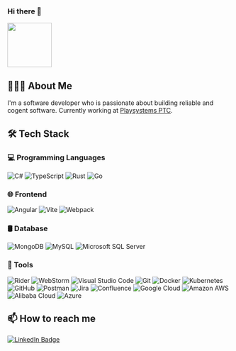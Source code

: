 ### Hi there 👋

<body>
<div id="header" align="left">
  <img src="https://media.giphy.com/media/26hiu3mZVquuykwhy/giphy.gif" width="100"/>
</div>

<div id="about">
  <h2>👨🏻‍💻 About Me</h2>
  <p>
    I'm a software developer who is passionate about building reliable and cogent software. Currently working at <a href="http://playsystems.io/" target="_blank">Playsystems PTC</a>.
  </p>
</div>

<div id="tech">
  <h2>🛠 Tech Stack</h2>
  <h3>💻 Programming Languages</h3>
  <p>
    <img src="https://img.shields.io/badge/-C%23-05122A?style=flat&logo=c-sharp" alt="C#"/>
    <img src="https://img.shields.io/badge/-TypeScript-05122A?style=flat&logo=typescript" alt="TypeScript"/>
    <img src="https://img.shields.io/badge/-Rust-05122A?style=flat&logo=rust" alt="Rust"/>
    <img src="https://img.shields.io/badge/-Go-05122A?style=flat&logo=go" alt="Go"/>
  </p>
  <h3>🌐 Frontend</h3>
  <p>
    <img src="https://img.shields.io/badge/-Angular-05122A?style=flat&logo=angular" alt="Angular"/>
    <img src="https://img.shields.io/badge/-Vite-05122A?style=flat&logo=vite" alt="Vite"/>
    <img src="https://img.shields.io/badge/-Webpack-05122A?style=flat&logo=webpack" alt="Webpack"/>
</p>
    <h3>🛢 Database</h3>
    <p>
        <img src="https://img.shields.io/badge/-MongoDB-05122A?style=flat&logo=mongodb" alt="MongoDB"/>
        <!-- ms sql-->
        <img src="https://img.shields.io/badge/-MySQL-05122A?style=flat&logo=mysql" alt="MySQL"/>
        <!-- microsoft sql server-->
        <img src="https://img.shields.io/badge/-Microsoft%20SQL%20Server-05122A?style=flat&logo=microsoft-sql-server" alt="Microsoft SQL Server"/>
    </p>
    <h3>🔧 Tools</h3>
    <p>
        <img src="https://img.shields.io/badge/-Rider-05122A?style=flat&logo=rider" alt="Rider"/>
        <img src="https://img.shields.io/badge/-WebStorm-05122A?style=flat&logo=webstorm" alt="WebStorm"/>
        <img src="https://img.shields.io/badge/-Visual%20Studio%20Code-05122A?style=flat&logo=visual-studio-code" alt="Visual Studio Code"/>
        <img src="https://img.shields.io/badge/-Git-05122A?style=flat&logo=git" alt="Git"/>
        <img src="https://img.shields.io/badge/-Docker-05122A?style=flat&logo=docker" alt="Docker"/>
        <img src="https://img.shields.io/badge/-Kubernetes-05122A?style=flat&logo=kubernetes" alt="Kubernetes"/>
        <img src="https://img.shields.io/badge/-GitHub-05122A?style=flat&logo=github" alt="GitHub"/>
        <img src="https://img.shields.io/badge/-Postman-05122A?style=flat&logo=postman" alt="Postman"/>
        <img src="https://img.shields.io/badge/-Jira-05122A?style=flat&logo=jira" alt="Jira"/>
        <img src="https://img.shields.io/badge/-Confluence-05122A?style=flat&logo=confluence" alt="Confluence"/>
        <img src="https://img.shields.io/badge/-Google%20Cloud-05122A?style=flat&logo=google-cloud" alt="Google Cloud"/>
        <img src="https://img.shields.io/badge/-Amazon%20AWS-05122A?style=flat&logo=amazon-aws" alt="Amazon AWS"/>
        <img src="https://img.shields.io/badge/-Alibaba%20Cloud-05122A?style=flat&logo=alibaba-cloud" alt="Alibaba Cloud"/>
        <img src="https://img.shields.io/badge/-Azure-05122A?style=flat&logo=microsoft-azure" alt="Azure"/>
    </p>
</div>

<div id="footer">
  <h2>📫 How to reach me</h2>
  <p>
    <a href="https://www.linkedin.com/in/george-petrakis-96826821b/" target="_blank">
      <img src="https://img.shields.io/badge/LinkedIn-blue?style=for-the-badge&logo=linkedin&logoColor=white" alt="LinkedIn Badge"/>
    </a>
</p>
</div>

</body>
